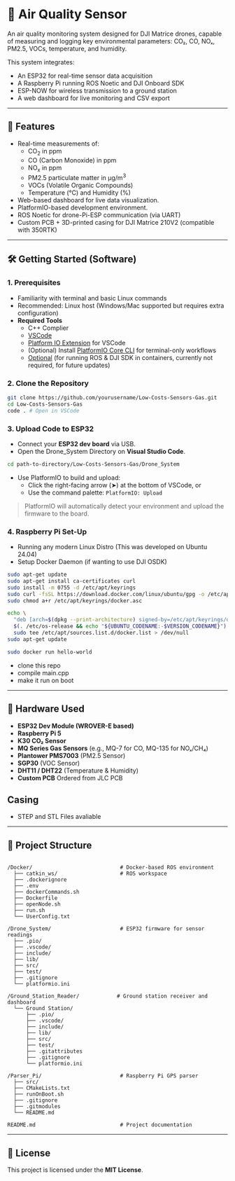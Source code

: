 # 🌿 Air Quality Sensor

An air quality monitoring system designed for DJI Matrice drones, capable of measuring and logging key environmental parameters: CO₂, CO, NOₓ, PM2.5, VOCs, temperature, and humidity. 

This system integrates:
- An ESP32 for real-time sensor data acquisition
- A Raspberry Pi running ROS Noetic and DJI Onboard SDK
- ESP-NOW for wireless transmission to a ground station
-  A web dashboard for live monitoring and CSV export

---

## 🚀 Features
- Real-time measurements of:
  - CO<sub>2</sub> in ppm
  - CO (Carbon Monoxide) in ppm
  - NO<sub>x</sub> in ppm
  - PM2.5 particulate matter in μg/m<sup>3</sup>
  - VOCs (Volatile Organic Compounds)
  - Temperature (°C) and Humidity (%)
- Web-based dashboard for live data visualization.
- PlatformIO-based development environment.
- ROS Noetic for drone-Pi-ESP communication (via UART)
- Custom PCB + 3D-printed casing for DJI Matrice 210V2 (compatible with 350RTK)

---

## 🛠️ Getting Started (Software)

### 1. Prerequisites
- Familiarity with terminal and basic Linux commands
- Recommended: Linux host (Windows/Mac supported but requires extra configuration)
- **Required Tools**
  - C++ Complier
  - [VSCode](https://code.visualstudio.com/)
  - [Platform IO Extension](https://platformio.org/install/ide?install=vscode) for VSCode
  - (Optional) Install [PlatformIO Core CLI](https://docs.platformio.org/en/latest/core/quickstart.html) for terminal-only workflows
  - [Optional](https://www.docker.com/get-started/) (for running ROS & DJI SDK in containers, currently not required, for future updates)
    
### 2. Clone the Repository
```bash
git clone https://github.com/yourusername/Low-Costs-Sensors-Gas.git
cd Low-Costs-Sensors-Gas
code . # Open in VSCode
```
### 3. Upload Code to ESP32

- Connect your **ESP32 dev board** via USB.  
- Open the Drone_System Directory on **Visual Studio Code**.
```bash
cd path-to-directory/Low-Costs-Sensors-Gas/Drone_System
``` 
- Use PlatformIO to build and upload:  
  - Click the right-facing arrow (➤) at the bottom of VSCode, or  
  - Use the command palette: `PlatformIO: Upload`  

> PlatformIO will automatically detect your environment and upload the firmware to the board.

### 4. Raspberry Pi Set-Up
- Running any modern Linux Distro (This was developed on Ubuntu 24.04)
- Setup Docker Daemon (if wanting to use DJI OSDK)
```bash
sudo apt-get update
sudo apt-get install ca-certificates curl
sudo install -m 0755 -d /etc/apt/keyrings
sudo curl -fsSL https://download.docker.com/linux/ubuntu/gpg -o /etc/apt/keyrings/docker.asc
sudo chmod a+r /etc/apt/keyrings/docker.asc

echo \
  "deb [arch=$(dpkg --print-architecture) signed-by=/etc/apt/keyrings/docker.asc] https://download.docker.com/linux/ubuntu \
  $(. /etc/os-release && echo "${UBUNTU_CODENAME:-$VERSION_CODENAME}") stable" | \
  sudo tee /etc/apt/sources.list.d/docker.list > /dev/null
sudo apt-get update

sudo docker run hello-world

```
- clone this repo
- compile main.cpp
- make it run on boot
---

## 🧰 Hardware Used

- **ESP32 Dev Module (WROVER-E based)**
- **Raspberry Pi 5**
- **K30 CO₂ Sensor**
- **MQ Series Gas Sensors** (e.g., MQ-7 for CO, MQ-135 for NOₓ/CH₄)
- **Plantower PMS7003** (PM2.5 Sensor)
- **SGP30** (VOC Sensor)
- **DHT11 / DHT22** (Temperature & Humidity)
- **Custom PCB** Ordered from JLC PCB

## Casing
- STEP and STL Files avaliable

---

## 📁 Project Structure

```

/Docker/                            # Docker-based ROS environment
  ├── catkin_ws/                    # ROS workspace
  ├── .dockerignore
  ├── .env
  ├── dockerCommands.sh
  ├── Dockerfile
  ├── openNode.sh
  ├── run.sh
  └── UserConfig.txt

/Drone_System/                      # ESP32 firmware for sensor readings
  ├── .pio/
  ├── .vscode/
  ├── include/
  ├── lib/
  ├── src/
  ├── test/
  ├── .gitignore
  └── platformio.ini

/Ground_Station_Reader/            # Ground station receiver and dashboard
  └── Ground Station/
      ├── .pio/
      ├── .vscode/
      ├── include/
      ├── lib/
      ├── src/
      ├── test/
      ├── .gitattributes
      ├── .gitignore
      └── platformio.ini

/Parser_Pi/                         # Raspberry Pi GPS parser
  ├── src/
  ├── CMakeLists.txt
  ├── runOnBoot.sh
  ├── .gitignore
  ├── .gitmodules
  └── README.md

README.md                           # Project documentation
```
---

## 📄 License
This project is licensed under the **MIT License**.

